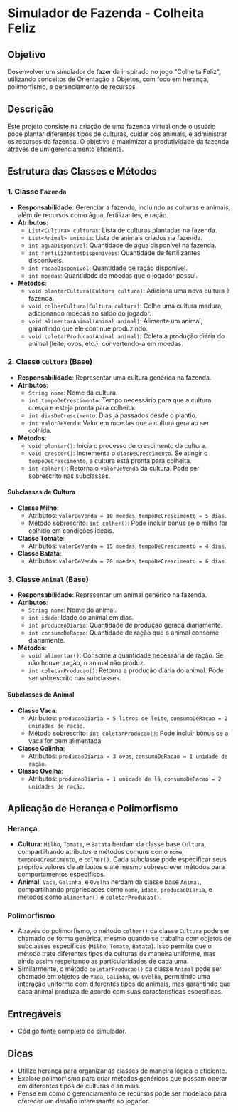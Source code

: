 # Simulador de Fazenda - Colheita Feliz

## Objetivo
Desenvolver um simulador de fazenda inspirado no jogo "Colheita Feliz", utilizando conceitos de Orientação a Objetos, com foco em herança, polimorfismo, e gerenciamento de recursos.

## Descrição
Este projeto consiste na criação de uma fazenda virtual onde o usuário pode plantar diferentes tipos de culturas, cuidar dos animais, e administrar os recursos da fazenda. O objetivo é maximizar a produtividade da fazenda através de um gerenciamento eficiente.

## Estrutura das Classes e Métodos

### 1. Classe `Fazenda`
- **Responsabilidade**: Gerenciar a fazenda, incluindo as culturas e animais, além de recursos como água, fertilizantes, e ração.
- **Atributos**:
  - `List<Cultura> culturas`: Lista de culturas plantadas na fazenda.
  - `List<Animal> animais`: Lista de animais criados na fazenda.
  - `int aguaDisponivel`: Quantidade de água disponível na fazenda.
  - `int fertilizantesDisponiveis`: Quantidade de fertilizantes disponíveis.
  - `int racaoDisponivel`: Quantidade de ração disponível.
  - `int moedas`: Quantidade de moedas que o jogador possui.
- **Métodos**:
  - `void plantarCultura(Cultura cultura)`: Adiciona uma nova cultura à fazenda.
  - `void colherCultura(Cultura cultura)`: Colhe uma cultura madura, adicionando moedas ao saldo do jogador.
  - `void alimentarAnimal(Animal animal)`: Alimenta um animal, garantindo que ele continue produzindo.
  - `void coletarProducao(Animal animal)`: Coleta a produção diária do animal (leite, ovos, etc.), convertendo-a em moedas.

### 2. Classe `Cultura` (Base)
- **Responsabilidade**: Representar uma cultura genérica na fazenda.
- **Atributos**:
  - `String nome`: Nome da cultura.
  - `int tempoDeCrescimento`: Tempo necessário para que a cultura cresça e esteja pronta para colheita.
  - `int diasDeCrescimento`: Dias já passados desde o plantio.
  - `int valorDeVenda`: Valor em moedas que a cultura gera ao ser colhida.
- **Métodos**:
  - `void plantar()`: Inicia o processo de crescimento da cultura.
  - `void crescer()`: Incrementa o `diasDeCrescimento`. Se atingir o `tempoDeCrescimento`, a cultura está pronta para colheita.
  - `int colher()`: Retorna o `valorDeVenda` da cultura. Pode ser sobrescrito nas subclasses.

#### Subclasses de Cultura
- **Classe Milho**:
  - Atributos: `valorDeVenda = 10 moedas`, `tempoDeCrescimento = 5 dias`.
  - Método sobrescrito: `int colher()`: Pode incluir bônus se o milho for colhido em condições ideais.
- **Classe Tomate**:
  - Atributos: `valorDeVenda = 15 moedas`, `tempoDeCrescimento = 4 dias`.
- **Classe Batata**:
  - Atributos: `valorDeVenda = 20 moedas`, `tempoDeCrescimento = 6 dias`.

### 3. Classe `Animal` (Base)
- **Responsabilidade**: Representar um animal genérico na fazenda.
- **Atributos**:
  - `String nome`: Nome do animal.
  - `int idade`: Idade do animal em dias.
  - `int producaoDiaria`: Quantidade de produção gerada diariamente.
  - `int consumoDeRacao`: Quantidade de ração que o animal consome diariamente.
- **Métodos**:
  - `void alimentar()`: Consome a quantidade necessária de ração. Se não houver ração, o animal não produz.
  - `int coletarProducao()`: Retorna a produção diária do animal. Pode ser sobrescrito nas subclasses.

#### Subclasses de Animal
- **Classe Vaca**:
  - Atributos: `producaoDiaria = 5 litros de leite`, `consumoDeRacao = 2 unidades de ração`.
  - Método sobrescrito: `int coletarProducao()`: Pode incluir bônus se a vaca for bem alimentada.
- **Classe Galinha**:
  - Atributos: `producaoDiaria = 3 ovos`, `consumoDeRacao = 1 unidade de ração`.
- **Classe Ovelha**:
  - Atributos: `producaoDiaria = 1 unidade de lã`, `consumoDeRacao = 2 unidades de ração`.

## Aplicação de Herança e Polimorfismo

### Herança
- **Cultura**: `Milho`, `Tomate`, e `Batata` herdam da classe base `Cultura`, compartilhando atributos e métodos comuns como `nome`, `tempoDeCrescimento`, e `colher()`. Cada subclasse pode especificar seus próprios valores de atributos e até mesmo sobrescrever métodos para comportamentos específicos.
- **Animal**: `Vaca`, `Galinha`, e `Ovelha` herdam da classe base `Animal`, compartilhando propriedades como `nome`, `idade`, `producaoDiaria`, e métodos como `alimentar()` e `coletarProducao()`.

### Polimorfismo
- Através do polimorfismo, o método `colher()` da classe `Cultura` pode ser chamado de forma genérica, mesmo quando se trabalha com objetos de subclasses específicas (`Milho`, `Tomate`, `Batata`). Isso permite que o método trate diferentes tipos de culturas de maneira uniforme, mas ainda assim respeitando as particularidades de cada uma.
- Similarmente, o método `coletarProducao()` da classe `Animal` pode ser chamado em objetos de `Vaca`, `Galinha`, ou `Ovelha`, permitindo uma interação uniforme com diferentes tipos de animais, mas garantindo que cada animal produza de acordo com suas características específicas.

## Entregáveis
- Código fonte completo do simulador.

## Dicas
- Utilize herança para organizar as classes de maneira lógica e eficiente.
- Explore polimorfismo para criar métodos genéricos que possam operar em diferentes tipos de culturas e animais.
- Pense em como o gerenciamento de recursos pode ser modelado para oferecer um desafio interessante ao jogador.

